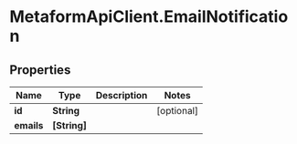 # MetaformApiClient.EmailNotification

## Properties
Name | Type | Description | Notes
------------ | ------------- | ------------- | -------------
**id** | **String** |  | [optional] 
**emails** | **[String]** |  | 


